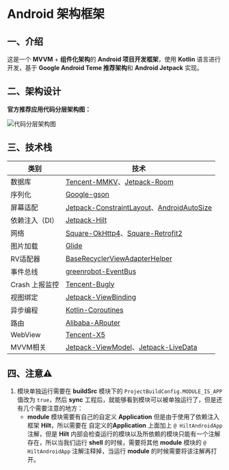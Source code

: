 # Android 架构框架

## 一、介绍

这是一个 **MVVM** + **组件化架构**的 **Android 项目开发框架**，使用 **Kotlin** 语言进行开发，基于 **Google Android Teme 推荐架构**和 **Android Jetpack** 实现。

## 二、架构设计

**官方推荐应用代码分层架构图：**

![代码分层架构图](https://tva1.sinaimg.cn/large/008i3skNgy1gvjhh0a8xej60qo0k0t9t02.jpg)

## 三、技术栈

| 类别           | 技术                                                         |
| -------------- | ------------------------------------------------------------ |
| 数据库         | [Tencent-MMKV](https://github.com/Tencent/MMKV)、[Jetpack-Room](https://developer.android.com/jetpack/androidx/releases/room) |
| 序列化         | [Google-gson](https://github.com/google/gson)                |
| 屏幕适配       | [Jetpack-ConstraintLayout](https://developer.android.com/training/constraint-layout?hl=zh-cn)、[AndroidAutoSize](https://github.com/JessYanCoding/AndroidAutoSize) |
| 依赖注入（DI） | [Jetpack-Hilt](https://developer.android.com/training/dependency-injection/hilt-android?hl=zh_cn) |
| 网络           | [Square-OkHttp4](https://github.com/square/okhttp)、[Square-Retrofit2](https://github.com/square/retrofit) |
| 图片加载       | [Glide](https://github.com/bumptech/glide)            |
| RV适配器       | [BaseRecyclerViewAdapterHelper](https://github.com/CymChad/BaseRecyclerViewAdapterHelper) |
| 事件总线       | [greenrobot-EventBus](https://github.com/greenrobot/EventBus) |
| Crash 上报监控 | [Tencent-Bugly](https://bugly.qq.com/v2/index)               |
| 视图绑定       | [Jetpack-ViewBinding](https://developer.android.com/topic/libraries/view-binding?hl=zh-cn) |
| 异步编程       | [Kotlin-Coroutines](https://github.com/Kotlin/kotlinx.coroutines) |
| 路由           | [Alibaba-ARouter](https://github.com/alibaba/ARouter)        |
| WebView        | [Tencent-X5](https://x5.tencent.com/tbs/index.html)          |
| MVVM相关       | [Jetpack-ViewModel](https://developer.android.com/topic/libraries/architecture/viewmodel?hl=zh_cn)、[Jetpack-LiveData](https://developer.android.com/topic/libraries/architecture/livedata?hl=zh-cn) |


## 四、注意⚠️

1. 模块单独运行需要在 **buildSrc** 模块下的 `ProjectBuildConfig.MODULE_IS_APP` 值改为 `true`，然后 **sync** 工程后，就能够看到模块可以被单独运行了，但是还有几个需要注意的地方：
   - **module** 模块需要有自己的自定义 **Application** 但是由于使用了依赖注入框架 **Hilt**，所以需要在 自定义的**Application** 上面加上 `@ HiltAndroidApp` 注解，但是 **Hilt** 内部会检查运行的模块以及所依赖的模块只能有一个注解存在，所以当我们运行 **shell** 的时候，需要将其他 **module** 模块的 `@ HiltAndroidApp` 注解注释掉，当运行 **module** 的时候需要将该注解再打开。
